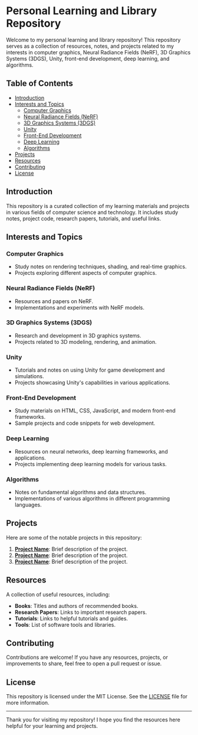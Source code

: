 # Personal Learning and Library Repository

Welcome to my personal learning and library repository! This repository serves as a collection of resources, notes, and projects related to my interests in computer graphics, Neural Radiance Fields (NeRF), 3D Graphics Systems (3DGS), Unity, front-end development, deep learning, and algorithms.

## Table of Contents
- [Introduction](#introduction)
- [Interests and Topics](#interests-and-topics)
  - [Computer Graphics](#computer-graphics)
  - [Neural Radiance Fields (NeRF)](#neural-radiance-fields-nerf)
  - [3D Graphics Systems (3DGS)](#3d-graphics-systems-3dgs)
  - [Unity](#unity)
  - [Front-End Development](#front-end-development)
  - [Deep Learning](#deep-learning)
  - [Algorithms](#algorithms)
- [Projects](#projects)
- [Resources](#resources)
- [Contributing](#contributing)
- [License](#license)

## Introduction

This repository is a curated collection of my learning materials and projects in various fields of computer science and technology. It includes study notes, project code, research papers, tutorials, and useful links.

## Interests and Topics

### Computer Graphics
- Study notes on rendering techniques, shading, and real-time graphics.
- Projects exploring different aspects of computer graphics.

### Neural Radiance Fields (NeRF)
- Resources and papers on NeRF.
- Implementations and experiments with NeRF models.

### 3D Graphics Systems (3DGS)
- Research and development in 3D graphics systems.
- Projects related to 3D modeling, rendering, and animation.

### Unity
- Tutorials and notes on using Unity for game development and simulations.
- Projects showcasing Unity's capabilities in various applications.

### Front-End Development
- Study materials on HTML, CSS, JavaScript, and modern front-end frameworks.
- Sample projects and code snippets for web development.

### Deep Learning
- Resources on neural networks, deep learning frameworks, and applications.
- Projects implementing deep learning models for various tasks.

### Algorithms
- Notes on fundamental algorithms and data structures.
- Implementations of various algorithms in different programming languages.

## Projects

Here are some of the notable projects in this repository:

1. **[Project Name](link-to-project)**: Brief description of the project.
2. **[Project Name](link-to-project)**: Brief description of the project.
3. **[Project Name](link-to-project)**: Brief description of the project.

## Resources

A collection of useful resources, including:
- **Books**: Titles and authors of recommended books.
- **Research Papers**: Links to important research papers.
- **Tutorials**: Links to helpful tutorials and guides.
- **Tools**: List of software tools and libraries.

## Contributing

Contributions are welcome! If you have any resources, projects, or improvements to share, feel free to open a pull request or issue.

## License

This repository is licensed under the MIT License. See the [LICENSE](LICENSE) file for more information.

---

Thank you for visiting my repository! I hope you find the resources here helpful for your learning and projects.
